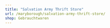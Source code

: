 ```yaml
---
title: "Salvation Army Thrift Store"
url: /maryborough/salvation-army-thrift-store/
shop: Gebrauchtwaren
---
```

